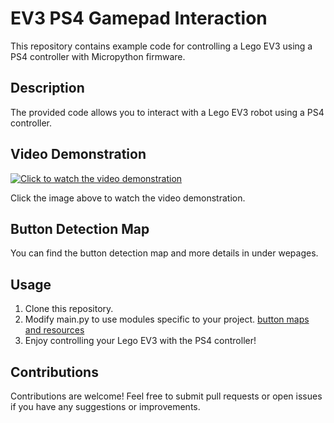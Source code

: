 # EV3 PS4 Gamepad Interaction

This repository contains example code for controlling a Lego EV3 using a PS4 controller with Micropython firmware.

## Description

The provided code allows you to interact with a Lego EV3 robot using a PS4 controller.

## Video Demonstration

[![Click to watch the video demonstration](https://img.youtube.com/vi/HsgmPsvvO7Q/0.jpg)](https://www.youtube.com/watch?v=HsgmPsvvO7Q)

Click the image above to watch the video demonstration.

## Button Detection Map

You can find the button detection map and more details in under wepages.

## Usage

1. Clone this repository.
2. Modify main.py to use modules specific to your project. [button maps and resources]([path/to/your/code/file.py](https://github.com/Swefton/ev3-ps4-gamepad-interaction/blob/main/webpages))
3. Enjoy controlling your Lego EV3 with the PS4 controller!

## Contributions

Contributions are welcome! Feel free to submit pull requests or open issues if you have any suggestions or improvements.
